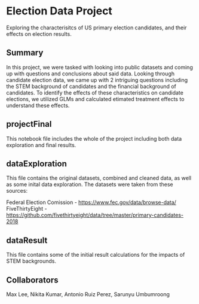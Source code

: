 # Election Data Project
 Exploring the characterisitcs of US primary election candidates, and their effects on election results.

## Summary
In this project, we were tasked with looking into public datasets and coming up with questions and conclusions about said data. Looking through candidate election data, we came up with 2 intriguing questions including the STEM background of candidates and the financial background of candidates. To identify the effects of these characteristics on candidate elections, we utilized GLMs and calculated etimated treatment effects to understand these effects.

## projectFinal
This notebook file includes the whole of the project including both data exploration and final results.

## dataExploration
This file contains the original datasets, combined and cleaned data, as well as some inital data exploration. The datasets were taken from these sources:

Federal Election Comission - https://www.fec.gov/data/browse-data/<br/>
FiveThirtyEight - https://github.com/fivethirtyeight/data/tree/master/primary-candidates-2018

## dataResult
This file contains some of the initial result calculations for the impacts of STEM backgrounds.

## Collaborators
Max Lee, Nikita Kumar, Antonio Ruiz Perez, Sarunyu Umbumroong